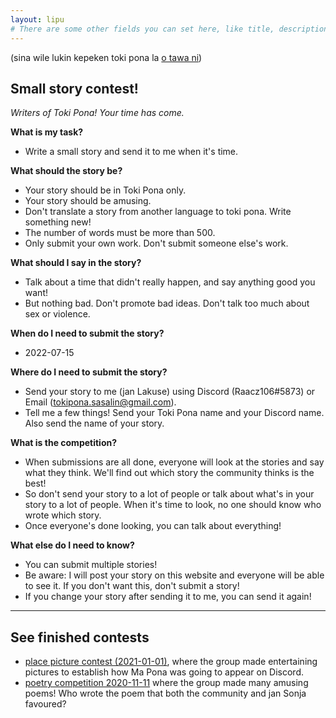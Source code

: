 ```yaml
---
layout: lipu
# There are some other fields you can set here, like title, description, icon, image and color. They control what the page displays as the tab title, as well as how it appears in discord embeds
---
```

(sina wile lukin kepeken toki pona la [o tawa ni](index.md))

## Small story contest!

*Writers of Toki Pona! Your time has come.*

**What is my task?**
- Write a small story and send it to me when it's time.

**What should the story be?**
- Your story should be in Toki Pona only.
- Your story should be amusing.
- Don't translate a story from another language to toki pona. Write something new!
- The number of words must be more than 500.
- Only submit your own work. Don't submit someone else's work.

**What should I say in the story?**
- Talk about a time that didn't really happen, and say anything good you want!
- But nothing bad. Don't promote bad ideas. Don't talk too much about sex or violence.

**When do I need to submit the story?**
- 2022-07-15

**Where do I need to submit the story?**
- Send your story to me (jan Lakuse) using Discord (Raacz106#5873) or Email (tokipona.sasalin@gmail.com).
- Tell me a few things! Send your Toki Pona name and your Discord name. Also send the name of your story.

**What is the competition?**
- When submissions are all done, everyone will look at the stories and say what they think. We'll find out which story the community thinks is the best!
- So don't send your story to a lot of people or talk about what's in your story to a lot of people. When it's time to look, no one should know who wrote which story.
- Once everyone's done looking, you can talk about everything!

**What else do I need to know?**
- You can submit multiple stories!
- Be aware: I will post your story on this website and everyone will be able to see it. If you don't want this, don't submit a story!
- If you change your story after sending it to me, you can send it again!

***

## See finished contests
- [place picture contest (2021-01-01)](sitelen_ma_eng.md), where the group made entertaining pictures to establish how Ma Pona was going to appear on Discord.
- [poetry competition 2020-11-11](toki_musi_lili_eng.md) where the group made many amusing poems! Who wrote the poem that both the community and jan Sonja favoured?
